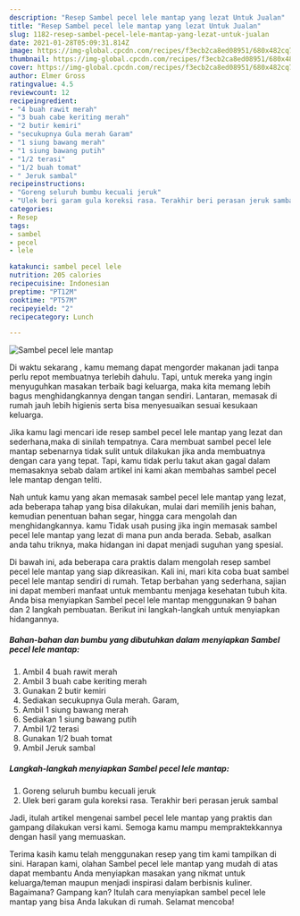 ```yaml
---
description: "Resep Sambel pecel lele mantap yang lezat Untuk Jualan"
title: "Resep Sambel pecel lele mantap yang lezat Untuk Jualan"
slug: 1182-resep-sambel-pecel-lele-mantap-yang-lezat-untuk-jualan
date: 2021-01-28T05:09:31.814Z
image: https://img-global.cpcdn.com/recipes/f3ecb2ca8ed08951/680x482cq70/sambel-pecel-lele-mantap-foto-resep-utama.jpg
thumbnail: https://img-global.cpcdn.com/recipes/f3ecb2ca8ed08951/680x482cq70/sambel-pecel-lele-mantap-foto-resep-utama.jpg
cover: https://img-global.cpcdn.com/recipes/f3ecb2ca8ed08951/680x482cq70/sambel-pecel-lele-mantap-foto-resep-utama.jpg
author: Elmer Gross
ratingvalue: 4.5
reviewcount: 12
recipeingredient:
- "4 buah rawit merah"
- "3 buah cabe keriting merah"
- "2 butir kemiri"
- "secukupnya Gula merah Garam"
- "1 siung bawang merah"
- "1 siung bawang putih"
- "1/2 terasi"
- "1/2 buah tomat"
- " Jeruk sambal"
recipeinstructions:
- "Goreng seluruh bumbu kecuali jeruk"
- "Ulek beri garam gula koreksi rasa. Terakhir beri perasan jeruk sambal"
categories:
- Resep
tags:
- sambel
- pecel
- lele

katakunci: sambel pecel lele 
nutrition: 205 calories
recipecuisine: Indonesian
preptime: "PT12M"
cooktime: "PT57M"
recipeyield: "2"
recipecategory: Lunch

---
```



![Sambel pecel lele mantap](https://img-global.cpcdn.com/recipes/f3ecb2ca8ed08951/680x482cq70/sambel-pecel-lele-mantap-foto-resep-utama.jpg)

Di waktu  sekarang , kamu memang dapat mengorder makanan jadi tanpa perlu repot membuatnya terlebih dahulu. Tapi, untuk mereka yang ingin menyuguhkan masakan terbaik bagi keluarga, maka kita memang lebih bagus menghidangkannya dengan tangan sendiri. Lantaran, memasak di rumah jauh lebih higienis serta bisa menyesuaikan sesuai kesukaan keluarga.

Jika kamu lagi mencari ide resep sambel pecel lele mantap yang lezat dan sederhana,maka di sinilah tempatnya. Cara membuat sambel pecel lele mantap  sebenarnya tidak sulit untuk dilakukan jika anda membuatnya dengan cara yang tepat. Tapi, kamu tidak perlu takut akan gagal dalam memasaknya 
sebab dalam artikel ini kami akan membahas sambel pecel lele mantap dengan teliti.  



Nah untuk kamu yang akan memasak sambel pecel lele mantap yang lezat, ada beberapa tahap yang bisa dilakukan, mulai dari memilih jenis bahan, kemudian penentuan bahan segar, hingga cara mengolah dan menghidangkannya. kamu Tidak usah pusing jika ingin memasak sambel pecel lele mantap yang lezat di mana pun anda berada. Sebab, asalkan anda  tahu triknya, maka hidangan ini dapat menjadi suguhan yang spesial.

Di bawah ini, ada beberapa cara praktis  dalam mengolah resep sambel pecel lele mantap yang siap dikreasikan. Kali ini, mari kita coba buat sambel pecel lele mantap sendiri di rumah. Tetap berbahan yang sederhana, sajian ini dapat memberi manfaat untuk membantu menjaga kesehatan tubuh kita. Anda bisa menyiapkan Sambel pecel lele mantap menggunakan 9 bahan dan 2 langkah pembuatan. Berikut ini langkah-langkah untuk menyiapkan hidangannya.

<!--inarticleads1-->

##### Bahan-bahan dan bumbu yang dibutuhkan dalam menyiapkan Sambel pecel lele mantap:

1. Ambil 4 buah rawit merah
1. Ambil 3 buah cabe keriting merah
1. Gunakan 2 butir kemiri
1. Sediakan secukupnya Gula merah. Garam,
1. Ambil 1 siung bawang merah
1. Sediakan 1 siung bawang putih
1. Ambil 1/2 terasi
1. Gunakan 1/2 buah tomat
1. Ambil  Jeruk sambal




<!--inarticleads2-->

##### Langkah-langkah menyiapkan Sambel pecel lele mantap:

1. Goreng seluruh bumbu kecuali jeruk
1. Ulek beri garam gula koreksi rasa. Terakhir beri perasan jeruk sambal




Jadi, itulah artikel mengenai  sambel pecel lele mantap  yang praktis dan gampang dilakukan versi kami. Semoga kamu mampu mempraktekkannya dengan hasil yang memuaskan. 

Terima kasih kamu telah menggunakan resep yang tim kami tampilkan di sini. Harapan kami, olahan  Sambel pecel lele mantap yang mudah di atas dapat membantu Anda menyiapkan masakan yang nikmat untuk keluarga/teman maupun menjadi inspirasi dalam berbisnis kuliner. Bagaimana? Gampang kan? Itulah cara menyiapkan sambel pecel lele mantap yang bisa Anda lakukan di rumah. Selamat mencoba!

